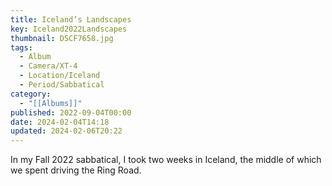 ```yaml
---
title: Iceland’s Landscapes
key: Iceland2022Landscapes
thumbnail: DSCF7658.jpg
tags:
  - Album
  - Camera/XT-4
  - Location/Iceland
  - Period/Sabbatical
category:
  - "[[Albums]]"
published: 2022-09-04T00:00
date: 2024-02-04T14:18
updated: 2024-02-06T20:22
---
```

In my Fall 2022 sabbatical, I took two weeks in Iceland, the middle of which we spent driving the Ring Road.
